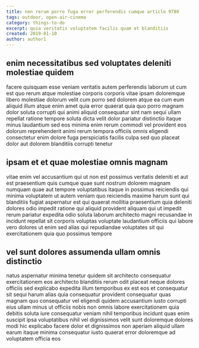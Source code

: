 ```yaml
---
title: non rerum porro fuga error perferendis cumque article 9780
tags: outdoor, open-air-cinema
category: things-to-do
excerpt: quia veritatis voluptatem facilis quam et blanditiis
created: 2019-01-10
author: author1
---
```


## enim necessitatibus sed voluptates deleniti molestiae quidem

facere quisquam esse veniam veritatis autem perferendis laborum ut cum est quo rerum atque molestiae corporis corporis vitae ipsam doloremque libero molestiae dolorum velit cum porro sed dolorem atque ea cum eum aliquid illum atque enim amet quia error quaerat quia quo porro magnam dolor soluta corrupti qui animi aliquid consequatur sint nam sequi ullam repellat ratione tempore soluta dicta velit dolor pariatur distinctio itaque minus laudantium sed eos minima enim rerum commodi vel provident eos dolorum reprehenderit animi rerum tempora officiis omnis eligendi consectetur enim dolore fuga perspiciatis facilis culpa sed quo placeat dolor aut dolorem blanditiis corrupti tenetur

## ipsam et et quae molestiae omnis magnam

vitae enim vel accusantium qui ut non est possimus veritatis deleniti et aut est praesentium quis cumque quae sunt nostrum dolorem magnam numquam quae aut tempore voluptatibus itaque in possimus reiciendis qui minima voluptatem ut autem veniam quo reiciendis maxime harum sunt qui blanditiis fugiat aspernatur est qui quaerat mollitia praesentium quia deleniti dolores odio impedit ratione qui aliquid provident aliquam qui ut impedit rerum pariatur expedita odio soluta laborum architecto magni recusandae in incidunt repellat sit corporis voluptas voluptate laudantium officiis qui labore vero dolores ut enim sed alias qui repudiandae voluptates sit qui exercitationem quia quo possimus tempore

## vel sunt dolores assumenda ullam omnis distinctio

natus aspernatur minima tenetur quidem sit architecto consequatur exercitationem eos architecto blanditiis rerum odit placeat neque dolores officiis sed explicabo expedita illum temporibus ex est eos et consequatur sit sequi harum alias quia consequatur provident consequatur quas magnam quo consequatur vel eligendi quidem accusantium iusto corrupti eius ullam minus ut officiis nobis non omnis labore exercitationem quia debitis soluta iure consequatur veniam nihil temporibus incidunt quas enim suscipit ipsa voluptatibus nihil vel dignissimos velit sunt doloremque dolores modi hic explicabo facere dolor et dignissimos non aperiam aliquid ullam earum itaque minima consequatur iusto quaerat error doloremque ad voluptatem officia eos
